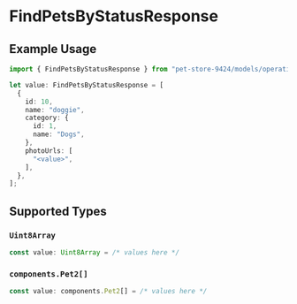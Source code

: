 # FindPetsByStatusResponse

## Example Usage

```typescript
import { FindPetsByStatusResponse } from "pet-store-9424/models/operations";

let value: FindPetsByStatusResponse = [
  {
    id: 10,
    name: "doggie",
    category: {
      id: 1,
      name: "Dogs",
    },
    photoUrls: [
      "<value>",
    ],
  },
];
```

## Supported Types

### `Uint8Array`

```typescript
const value: Uint8Array = /* values here */
```

### `components.Pet2[]`

```typescript
const value: components.Pet2[] = /* values here */
```

